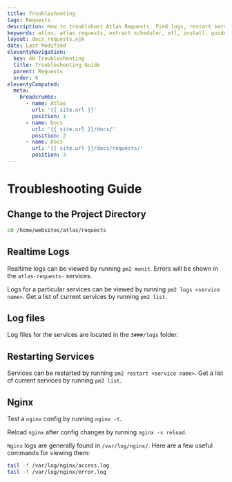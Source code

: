 ```yaml
---
title: Troubleshooting
tags: Requests
description: How to troublshoot Atlas Requests. Find logs, restart services and debug.
keywords: atlas, atlas requests, extract scheduler, etl, install, guide, ubuntu server, troubleshooting
layout: docs_requests.njk
date: Last Modified
eleventyNavigation:
  key: AH Troubleshooting
  title: Troubleshooting Guide
  parent: Requests
  order: 6
eleventyComputed:
  meta:
    breadcrumbs:
      - name: Atlas
        url: '{{ site.url }}'
        position: 1
      - name: Docs
        url: '{{ site.url }}/docs/'
        position: 2
      - name: Docs
        url: '{{ site.url }}/docs/requests/'
        position: 3
---
```


# Troubleshooting Guide

## Change to the Project Directory

```bash
cd /home/websites/atlas/requests
```

## Realtime Logs

Realtime logs can be viewed by running `pm2 monit`. Errors will be shown in the `atlas-requests-` services.

Logs for a particular services can be viewed by running `pm2 logs <service name>`. Get a list of current services by running `pm2 list`.

## Log files

Log files for the services are located in the `3###/logs` folder.

## Restarting Services

Services can be restarted by running `pm2 restart <service name>`. Get a list of current services by running `pm2 list`.

## Nginx

Test a `nginx` config by running `nginx -t`.

Reload `nginx` after config changes by running `nginx -s reload`.

`Nginx` logs are generally found in `/var/log/nginx/`. Here are a few useful commands for viewing them:

```bash
tail -f /var/log/nginx/access.log
tail -f /var/log/nginx/error.log
```
